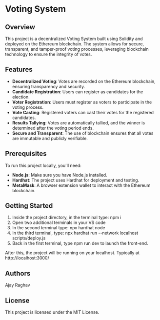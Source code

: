 # Voting System

## Overview

This project is a decentralized Voting System built using Solidity and deployed on the Ethereum blockchain. The system allows for secure, transparent, and tamper-proof voting processes, leveraging blockchain technology to ensure the integrity of votes.

## Features

- **Decentralized Voting**: Votes are recorded on the Ethereum blockchain, ensuring transparency and security.
- **Candidate Registration**: Users can register as candidates for the election.
- **Voter Registration**: Users must register as voters to participate in the voting process.
- **Vote Casting**: Registered voters can cast their votes for the registered candidates.
- **Results Tallying**: Votes are automatically tallied, and the winner is determined after the voting period ends.
- **Secure and Transparent**: The use of blockchain ensures that all votes are immutable and publicly verifiable.

## Prerequisites

To run this project locally, you'll need:

- **Node.js**: Make sure you have Node.js installed.
- **Hardhat**: The project uses Hardhat for deployment and testing.
- **MetaMask**: A browser extension wallet to interact with the Ethereum blockchain.

## Getting Started

1. Inside the project directory, in the terminal type: npm i
2. Open two additional terminals in your VS code
3. In the second terminal type: npx hardhat node
4. In the third terminal, type: npx hardhat run --network localhost scripts/deploy.js
5. Back in the first terminal, type npm run dev to launch the front-end.


After this, the project will be running on your localhost. 
Typically at http://localhost:3000/

## Authors

Ajay Raghav

## License

This project is licensed under the MIT License.
